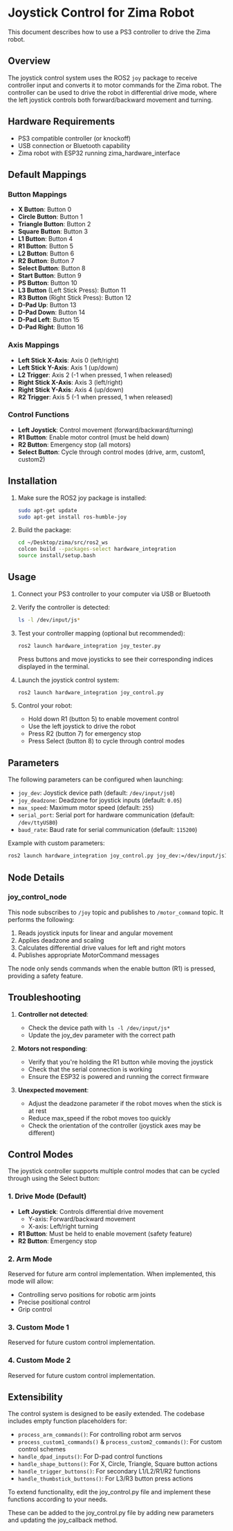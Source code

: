 # Joystick Control for Zima Robot

This document describes how to use a PS3 controller to drive the Zima robot.

## Overview

The joystick control system uses the ROS2 `joy` package to receive controller input and converts it to motor commands for the Zima robot. The controller can be used to drive the robot in differential drive mode, where the left joystick controls both forward/backward movement and turning.

## Hardware Requirements

- PS3 compatible controller (or knockoff)
- USB connection or Bluetooth capability
- Zima robot with ESP32 running zima_hardware_interface

## Default Mappings

### Button Mappings
- **X Button**: Button 0
- **Circle Button**: Button 1
- **Triangle Button**: Button 2
- **Square Button**: Button 3
- **L1 Button**: Button 4
- **R1 Button**: Button 5
- **L2 Button**: Button 6
- **R2 Button**: Button 7
- **Select Button**: Button 8
- **Start Button**: Button 9
- **PS Button**: Button 10
- **L3 Button** (Left Stick Press): Button 11
- **R3 Button** (Right Stick Press): Button 12
- **D-Pad Up**: Button 13
- **D-Pad Down**: Button 14
- **D-Pad Left**: Button 15
- **D-Pad Right**: Button 16

### Axis Mappings
- **Left Stick X-Axis**: Axis 0 (left/right)
- **Left Stick Y-Axis**: Axis 1 (up/down)
- **L2 Trigger**: Axis 2 (-1 when pressed, 1 when released)
- **Right Stick X-Axis**: Axis 3 (left/right)
- **Right Stick Y-Axis**: Axis 4 (up/down)
- **R2 Trigger**: Axis 5 (-1 when pressed, 1 when released)

### Control Functions
- **Left Joystick**: Control movement (forward/backward/turning)
- **R1 Button**: Enable motor control (must be held down)
- **R2 Button**: Emergency stop (all motors)
- **Select Button**: Cycle through control modes (drive, arm, custom1, custom2)

## Installation

1. Make sure the ROS2 joy package is installed:
   ```bash
   sudo apt-get update
   sudo apt-get install ros-humble-joy
   ```

2. Build the package:
   ```bash
   cd ~/Desktop/zima/src/ros2_ws
   colcon build --packages-select hardware_integration
   source install/setup.bash
   ```

## Usage

1. Connect your PS3 controller to your computer via USB or Bluetooth
2. Verify the controller is detected:
   ```bash
   ls -l /dev/input/js*
   ```

3. Test your controller mapping (optional but recommended):
   ```bash
   ros2 launch hardware_integration joy_tester.py
   ```
   Press buttons and move joysticks to see their corresponding indices displayed in the terminal.

4. Launch the joystick control system:
   ```bash
   ros2 launch hardware_integration joy_control.py
   ```
   
5. Control your robot:
   - Hold down R1 (button 5) to enable movement control
   - Use the left joystick to drive the robot
   - Press R2 (button 7) for emergency stop
   - Press Select (button 8) to cycle through control modes

## Parameters

The following parameters can be configured when launching:

- `joy_dev`: Joystick device path (default: `/dev/input/js0`)
- `joy_deadzone`: Deadzone for joystick inputs (default: `0.05`)
- `max_speed`: Maximum motor speed (default: `255`)
- `serial_port`: Serial port for hardware communication (default: `/dev/ttyUSB0`)
- `baud_rate`: Baud rate for serial communication (default: `115200`)

Example with custom parameters:
```bash
ros2 launch hardware_integration joy_control.py joy_dev:=/dev/input/js1 max_speed:=200
```

## Node Details

### joy_control_node

This node subscribes to `/joy` topic and publishes to `/motor_command` topic. It performs the following:

1. Reads joystick inputs for linear and angular movement
2. Applies deadzone and scaling
3. Calculates differential drive values for left and right motors
4. Publishes appropriate MotorCommand messages

The node only sends commands when the enable button (R1) is pressed, providing a safety feature.

## Troubleshooting

1. **Controller not detected**: 
   - Check the device path with `ls -l /dev/input/js*`
   - Update the joy_dev parameter with the correct path

2. **Motors not responding**:
   - Verify that you're holding the R1 button while moving the joystick
   - Check that the serial connection is working
   - Ensure the ESP32 is powered and running the correct firmware

3. **Unexpected movement**:
   - Adjust the deadzone parameter if the robot moves when the stick is at rest
   - Reduce max_speed if the robot moves too quickly
   - Check the orientation of the controller (joystick axes may be different)

## Control Modes

The joystick controller supports multiple control modes that can be cycled through using the Select button:

### 1. Drive Mode (Default)
- **Left Joystick**: Controls differential drive movement
  - Y-axis: Forward/backward movement
  - X-axis: Left/right turning
- **R1 Button**: Must be held to enable movement (safety feature)
- **R2 Button**: Emergency stop

### 2. Arm Mode
Reserved for future arm control implementation. When implemented, this mode will allow:
- Controlling servo positions for robotic arm joints
- Precise positional control
- Grip control

### 3. Custom Mode 1
Reserved for future custom control implementation.

### 4. Custom Mode 2
Reserved for future custom control implementation.

## Extensibility

The control system is designed to be easily extended. The codebase includes empty function placeholders for:

- `process_arm_commands()`: For controlling robot arm servos
- `process_custom1_commands()` & `process_custom2_commands()`: For custom control schemes
- `handle_dpad_inputs()`: For D-pad control functions
- `handle_shape_buttons()`: For X, Circle, Triangle, Square button actions
- `handle_trigger_buttons()`: For secondary L1/L2/R1/R2 functions
- `handle_thumbstick_buttons()`: For L3/R3 button press actions

To extend functionality, edit the joy_control.py file and implement these functions according to your needs.

These can be added to the joy_control.py file by adding new parameters and updating the joy_callback method.